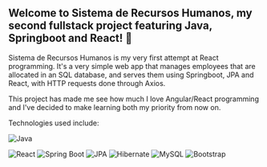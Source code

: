 ## Welcome to Sistema de Recursos Humanos, my second fullstack project featuring Java, Springboot and React! 🚀

Sistema de Recursos Humanos is my very first attempt at React programming. It's a very simple web app that manages employees that are allocated in an SQL database, and serves them using Springboot, JPA and React, with HTTP requests done through Axios.

This project has made me see how much I love Angular/React programming and I've decided to make learning both my priority from now on. 

Technologies used include:

![Java](https://img.shields.io/badge/java-%23ED8B00.svg?style=for-the-badge&logo=openjdk&logoColor=white)

![React](https://img.shields.io/badge/React-19-blue.svg?style=for-the-badge&logo=react&logoColor=white)
![Spring Boot](https://img.shields.io/badge/Spring%20Boot-3.4.2-brightgreen.svg?style=for-the-badge&logo=spring&logoColor=white)
![JPA](https://img.shields.io/badge/JPA-2.2-blue.svg?style=for-the-badge&logo=java&logoColor=white)
![Hibernate](https://img.shields.io/badge/Hibernate-6.5.10-red.svg?style=for-the-badge&logo=hibernate&logoColor=white)
![MySQL](https://img.shields.io/badge/MySQL-Database-blue.svg?style=for-the-badge&logo=mysql&logoColor=white)
![Bootstrap](https://img.shields.io/badge/Bootstrap-563D7C.svg?style=for-the-badge&logo=bootstrap&logoColor=white)
